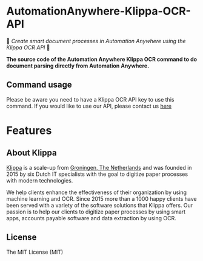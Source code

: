 # AutomationAnywhere-Klippa-OCR-API

:rocket: *Create smart document processes in Automation Anywhere using the Klippa OCR API* :rocket:

**The source code of the Automation Anywhere Klippa OCR command to do document parsing directly from Automation Anywhere.**

## Command usage
Please be aware you need to have a Klippa OCR API key to use this command.
If you would like to use our API, please contact us [here](https://www.klippa.com/en/ocr/ocr-api)

# Features

## About Klippa

[Klippa](https://www.klippa.com/en) is a scale-up from [Groningen, The Netherlands](https://goo.gl/maps/CcCGaPTBz3u8noSd6) and was founded in 2015 by six Dutch IT specialists with the goal to digitize paper processes with modern technologies.

We help clients enhance the effectiveness of their organization by using machine learning and OCR. Since 2015 more than a 1000 happy clients have been served with a variety of the software solutions that Klippa offers. Our passion is to help our clients to digitize paper processes by using smart apps, accounts payable software and data extraction by using OCR.

## License

The MIT License (MIT)

